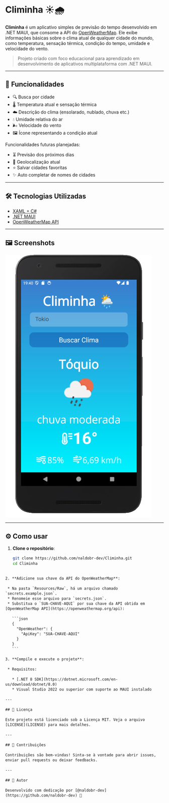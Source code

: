 # Climinha ☀️🌧️

**Climinha** é um aplicativo simples de previsão do tempo desenvolvido em .NET MAUI, que consome a API do [OpenWeatherMap](https://openweathermap.org/).
Ele exibe informações básicas sobre o clima atual de qualquer cidade do mundo, como temperatura, sensação térmica, condição do tempo, umidade e velocidade do vento.

> Projeto criado com foco educacional para aprendizado em desenvolvimento de aplicativos multiplataforma com .NET MAUI.

---

## 🚀 Funcionalidades

- 🔍 Busca por cidade
- 🌡️ Temperatura atual e sensação térmica
- ☁️ Descrição do clima (ensolarado, nublado, chuva etc.)
- 💧 Umidade relativa do ar
- 🌬️ Velocidade do vento
- 🖼️ Ícone representando a condição atual

Funcionalidades futuras planejadas:
- ⏳ Previsão dos próximos dias
- 📍 Geolocalização atual
- ⭐ Salvar cidades favoritas
- ✨ Auto completar de nomes de cidades

---

## 🛠️ Tecnologias Utilizadas

- [XAML + C#](https://learn.microsoft.com/en-us/dotnet/maui/)
- [.NET MAUI](https://dotnet.microsoft.com/en-us/apps/maui)
- [OpenWeatherMap API](https://openweathermap.org/api)

---

## 🖼️ Screenshots

![Screenshot do Climinha](Screenshot.png)

---

## ⚙️ Como usar

1. **Clone o repositório**:
   ```bash
   git clone https://github.com/naldobr-dev/Climinha.git
   cd Climinha
  ```

2. **Adicione sua chave da API do OpenWeatherMap**:

   * Na pasta `Resources/Raw`, há um arquivo chamado `secrets.example.json`.
   * Renomeie esse arquivo para `secrets.json`.
   * Substitua o `SUA-CHAVE-AQUI` por sua chave da API obtida em [OpenWeatherMap API](https://openweathermap.org/api):

     ```json
     {
       "OpenWeather": {
         "ApiKey": "SUA-CHAVE-AQUI"
       }
     }
     ```

3. **Compile e execute o projeto**:

   * Requisitos:

     * [.NET 8 SDK](https://dotnet.microsoft.com/en-us/download/dotnet/8.0)
     * Visual Studio 2022 ou superior com suporte ao MAUI instalado

---

## 📄 Licença

Este projeto está licenciado sob a Licença MIT. Veja o arquivo [LICENSE](LICENSE) para mais detalhes.

---

## 🤝 Contribuições

Contribuições são bem-vindas! Sinta-se à vontade para abrir issues, enviar pull requests ou deixar feedbacks.

---

## 👤 Autor

Desenvolvido com dedicação por [@naldobr-dev](https://github.com/naldobr-dev) 💙

